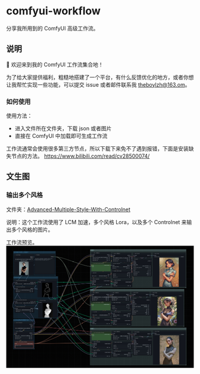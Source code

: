 # comfyui-workflow
分享我所用到的 ComfyUI 高级工作流。

## 说明
👏 欢迎来到我的 ComfyUI 工作流集合地！

为了给大家提供福利，粗糙地搭建了一个平台，有什么反馈优化的地方，或者你想让我帮忙实现一些功能，可以提交 issue 或者邮件联系我 theboylzh@163.om。

### 如何使用

使用方法：
- 进入文件所在文件夹，下载 json 或者图片
- 直接在 ComfyUI 中加载即可生成工作流

工作流通常会使用很多第三方节点，所以下载下来免不了遇到报错，下面是安装缺失节点的方法。
https://www.bilibili.com/read/cv28500074/

## 文生图
### 输出多个风格
文件夹：[Advanced-Multiple-Style-With-Controlnet](https://github.com/theboylzh/comfyui-workflow/tree/8630c32f27ddbf3d88d157a85d02f1c77fcf7853/Advanced-Multiple-Style-With-Controlnet)

说明：这个工作流使用了 LCM 加速，多个风格 Lora，以及多个 Controlnet 来输出多个风格的图片。

工作流预览。
![工作流预览](https://github.com/theboylzh/comfyui-workflow/blob/main/Advanced-Multiple-Style-With-Controlnet/workflow.j-previewpeg.jpeg)

